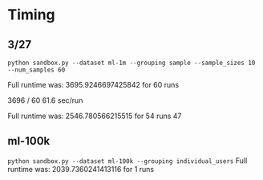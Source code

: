 # Timing

## 3/27
`python sandbox.py --dataset ml-1m --grouping sample --sample_sizes 10 --num_samples 60`

Full runtime was: 3695.9246697425842 for 60 runs

3696 / 60
61.6 sec/run


Full runtime was: 2546.780566215515 for 54 runs
47


## ml-100k
`python sandbox.py --dataset ml-100k --grouping individual_users`
Full runtime was: 2039.7360241413116 for 1 runs
